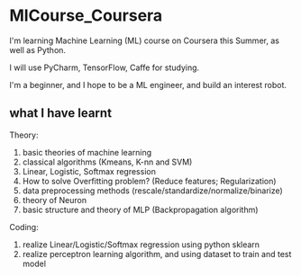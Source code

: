 # MlCourse_Coursera
I'm learning Machine Learning (ML) course on Coursera this Summer, as well as Python.

I will use PyCharm, TensorFlow, Caffe for studying.

I'm a beginner, and I hope to be a ML engineer, and build an interest robot.

## what I have learnt

Theory:
1. basic theories of machine learning
2. classical algorithms (Kmeans, K-nn and SVM)
3. Linear, Logistic, Softmax regression
4. How to solve Overfitting problem? (Reduce features; Regularization)
4. data preprocessing methods (rescale/standardize/normalize/binarize)
5. theory of Neuron
6. basic structure and theory of MLP (Backpropagation algorithm)

Coding:
1. realize Linear/Logistic/Softmax regression using python sklearn
2. realize perceptron learning algorithm, and using dataset to train and test model


